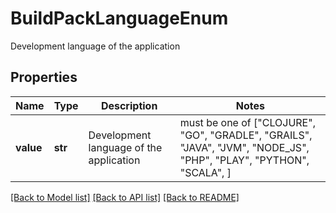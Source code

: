 # BuildPackLanguageEnum

Development language of the application

## Properties
Name | Type | Description | Notes
------------ | ------------- | ------------- | -------------
**value** | **str** | Development language of the application |  must be one of ["CLOJURE", "GO", "GRADLE", "GRAILS", "JAVA", "JVM", "NODE_JS", "PHP", "PLAY", "PYTHON", "SCALA", ]

[[Back to Model list]](../README.md#documentation-for-models) [[Back to API list]](../README.md#documentation-for-api-endpoints) [[Back to README]](../README.md)


